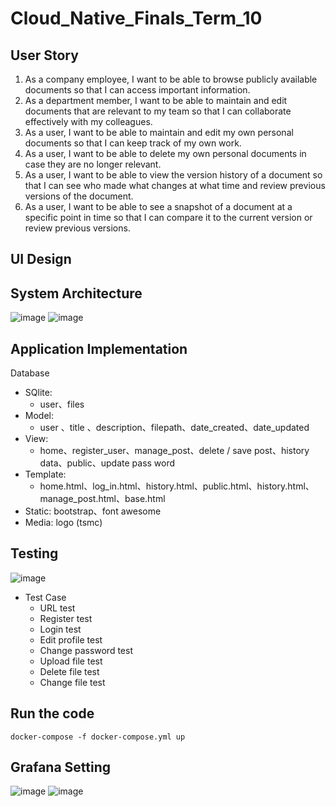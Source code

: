 # Cloud_Native_Finals_Term_10

## User Story
1. As a company employee, I want to be able to browse publicly available documents so that I can access important information.
2. As a department member, I want to be able to maintain and edit documents that are relevant to my team so that I can collaborate effectively with my colleagues.
3. As a user, I want to be able to maintain and edit my own personal documents so that I can keep track of my own work.
4. As a user, I want to be able to delete my own personal documents in case they are no longer relevant.
5. As a user, I want to be able to view the version history of a document so that I can see who made what changes at what time and review previous versions of the document.
6. As a user, I want to be able to see a snapshot of a document at a specific point in time so that I can compare it to the current version or review previous versions.


## UI Design 

## System Architecture
![image](https://github.com/Joechen0130/Cloud_Native_Finals_Term_10/assets/62683955/a5dfa3cd-6ed6-4b36-9dc6-e39abdc9a36d)
![image](https://github.com/Joechen0130/Cloud_Native_Finals_Term_10/assets/62683955/22af2762-5d56-415c-868c-86c2b32c3546)

## Application Implementation
Database
- SQlite:
  - user、files
- Model:
  - user 、title 、description、filepath、date_created、date_updated
- View:
  - home、register_user、manage_post、delete / save post、history data、public、update pass word
- Template:
  - home.html、log_in.html、history.html、public.html、history.html、manage_post.html、base.html
- Static: bootstrap、font awesome
- Media: logo (tsmc)

## Testing
![image](https://github.com/Joechen0130/Cloud_Native_Finals_Term_10/assets/62683955/49d5c55c-e8a9-4209-b51c-30c97a086642)
- Test Case
  - URL test
  - Register test
  - Login test
  - Edit profile test
  - Change password test
  - Upload file test
  - Delete file test
  - Change file test
 
## Run the code
```
docker-compose -f docker-compose.yml up
```
## Grafana Setting
![image](https://github.com/Joechen0130/Cloud_Native_Finals_Term_10/assets/62683955/33de0a19-a536-49a8-80aa-2daea7807480)
![image](https://github.com/Joechen0130/Cloud_Native_Finals_Term_10/assets/62683955/907ecc85-ded5-41cd-9898-535ac51fe39d)

 



